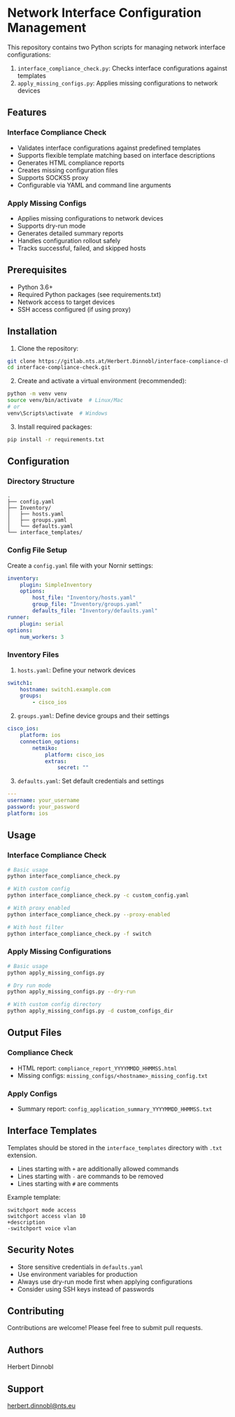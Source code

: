 # Network Interface Configuration Management

This repository contains two Python scripts for managing network interface configurations:

1. `interface_compliance_check.py`: Checks interface configurations against templates
2. `apply_missing_configs.py`: Applies missing configurations to network devices

## Features

### Interface Compliance Check
- Validates interface configurations against predefined templates
- Supports flexible template matching based on interface descriptions
- Generates HTML compliance reports
- Creates missing configuration files
- Supports SOCKS5 proxy
- Configurable via YAML and command line arguments

### Apply Missing Configs
- Applies missing configurations to network devices
- Supports dry-run mode
- Generates detailed summary reports
- Handles configuration rollout safely
- Tracks successful, failed, and skipped hosts

## Prerequisites

- Python 3.6+
- Required Python packages (see requirements.txt)
- Network access to target devices
- SSH access configured (if using proxy)

## Installation

1. Clone the repository:
```bash
git clone https://gitlab.nts.at/Herbert.Dinnobl/interface-compliance-check.git
cd interface-compliance-check.git
```

2. Create and activate a virtual environment (recommended):
```bash
python -m venv venv
source venv/bin/activate  # Linux/Mac
# or
venv\Scripts\activate  # Windows
```

3. Install required packages:
```bash
pip install -r requirements.txt
```

## Configuration

### Directory Structure
```
.
├── config.yaml
├── Inventory/
│   ├── hosts.yaml
│   ├── groups.yaml
│   └── defaults.yaml
└── interface_templates/
```

### Config File Setup
Create a `config.yaml` file with your Nornir settings:
```yaml
inventory:
    plugin: SimpleInventory
    options:
        host_file: "Inventory/hosts.yaml"
        group_file: "Inventory/groups.yaml"
        defaults_file: "Inventory/defaults.yaml"
runner:
    plugin: serial
options:
    num_workers: 3
```

### Inventory Files
1. `hosts.yaml`: Define your network devices
```yaml
switch1:
    hostname: switch1.example.com
    groups:
        - cisco_ios
```

2. `groups.yaml`: Define device groups and their settings
```yaml
cisco_ios:
    platform: ios
    connection_options:
        netmiko:
            platform: cisco_ios
            extras:
                secret: ""
```

3. `defaults.yaml`: Set default credentials and settings
```yaml
---
username: your_username
password: your_password
platform: ios
```

## Usage

### Interface Compliance Check
```bash
# Basic usage
python interface_compliance_check.py

# With custom config
python interface_compliance_check.py -c custom_config.yaml

# With proxy enabled
python interface_compliance_check.py --proxy-enabled

# With host filter
python interface_compliance_check.py -f switch
```

### Apply Missing Configurations
```bash
# Basic usage
python apply_missing_configs.py

# Dry run mode
python apply_missing_configs.py --dry-run

# With custom config directory
python apply_missing_configs.py -d custom_configs_dir
```

## Output Files

### Compliance Check
- HTML report: `compliance_report_YYYYMMDD_HHMMSS.html`
- Missing configs: `missing_configs/<hostname>_missing_config.txt`

### Apply Configs
- Summary report: `config_application_summary_YYYYMMDD_HHMMSS.txt`

## Interface Templates
Templates should be stored in the `interface_templates` directory with `.txt` extension.
- Lines starting with `+` are additionally allowed commands
- Lines starting with `-` are commands to be removed
- Lines starting with `#` are comments

Example template:
```text
switchport mode access
switchport access vlan 10
+description
-switchport voice vlan
```

## Security Notes
- Store sensitive credentials in `defaults.yaml`
- Use environment variables for production
- Always use dry-run mode first when applying configurations
- Consider using SSH keys instead of passwords

## Contributing
Contributions are welcome! Please feel free to submit pull requests.

## Authors
Herbert Dinnobl

## Support
herbert.dinnobl@nts.eu
